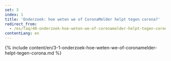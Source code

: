 ```yaml
---
set: 3
index: 1
title: 'Onderzoek: hoe weten we of CoronaMelder helpt tegen corona?'
redirect_from: 
  - /es/faq/40-onderzoek-hoe-weten-we-of-coronamelder-helpt-tegen-corona
contentLang: en
---
```

{% include content/en/3-1-onderzoek-hoe-weten-we-of-coronamelder-helpt-tegen-corona.md %}
